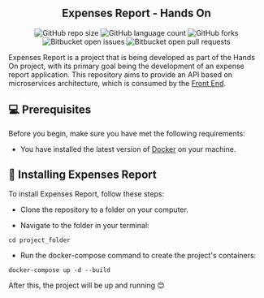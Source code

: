 <h2 align="center">
    Expenses Report - Hands On
</h2>

<div align="center">

![GitHub repo size](https://img.shields.io/github/repo-size/wendel-nogueira/Expenses-Report-BackEnd?style=for-the-badge)
![GitHub language count](https://img.shields.io/github/languages/count/wendel-nogueira/Expenses-Report-BackEnd?style=for-the-badge)
![GitHub forks](https://img.shields.io/github/forks/wendel-nogueira/Expenses-Report-BackEnd?style=for-the-badge)
![Bitbucket open issues](https://img.shields.io/bitbucket/issues/wendel-nogueira/Expenses-Report-BackEnd?style=for-the-badge)
![Bitbucket open pull requests](https://img.shields.io/bitbucket/pr-raw/wendel-nogueira/Expenses-Report-BackEnd?style=for-the-badge)

</div>

Expenses Report is a project that is being developed as part of the Hands On project, with its primary goal being the development of an expense report application. This repository aims to provide an API based on microservices architecture, which is consumed by the [Front End](https://github.com/wendel-nogueira/Expenses-Report-FrontEnd).

## 💻 Prerequisites

Before you begin, make sure you have met the following requirements:

* You have installed the latest version of [Docker](https://www.docker.com) on your machine.

## 🚀 Installing Expenses Report

To install Expenses Report, follow these steps:

* Clone the repository to a folder on your computer.

* Navigate to the folder in your terminal:

```
cd project_folder
```

* Run the docker-compose command to create the project's containers:

```
docker-compose up -d --build
```

After this, the project will be up and running 😊

<!-- ## ☕ Using Expenses Report

To use the API, simply open your web browser and navigate to http://localhost. -->